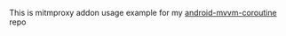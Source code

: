 This is mitmproxy addon usage example for my [android-mvvm-coroutine](github.com/rifqimfahmi/android-mvvm-coroutine) repo

